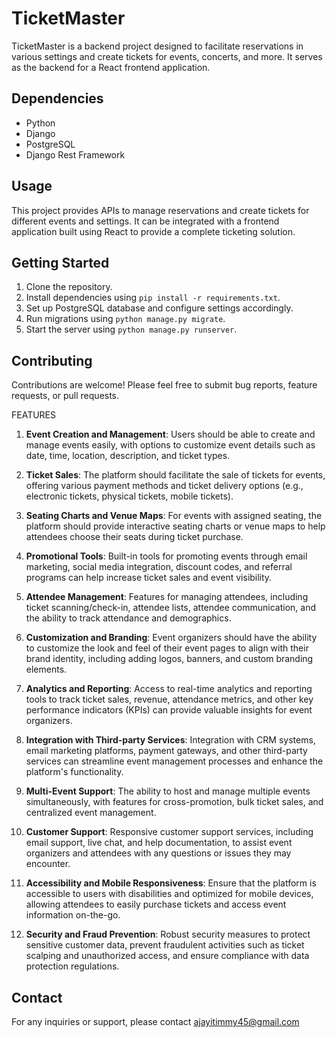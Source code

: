 # TicketMaster

TicketMaster is a backend project designed to facilitate reservations in various settings and create tickets for events, concerts, and more. It serves as the backend for a React frontend application.

## Dependencies

- Python
- Django
- PostgreSQL
- Django Rest Framework

## Usage

This project provides APIs to manage reservations and create tickets for different events and settings. It can be integrated with a frontend application built using React to provide a complete ticketing solution.

## Getting Started

1. Clone the repository.
2. Install dependencies using `pip install -r requirements.txt`.
3. Set up PostgreSQL database and configure settings accordingly.
4. Run migrations using `python manage.py migrate`.
5. Start the server using `python manage.py runserver`.

## Contributing

Contributions are welcome! Please feel free to submit bug reports, feature requests, or pull requests.

FEATURES 

1. **Event Creation and Management**: Users should be able to create and manage events easily, with options to customize event details such as date, time, location, description, and ticket types.

2. **Ticket Sales**: The platform should facilitate the sale of tickets for events, offering various payment methods and ticket delivery options (e.g., electronic tickets, physical tickets, mobile tickets).

3. **Seating Charts and Venue Maps**: For events with assigned seating, the platform should provide interactive seating charts or venue maps to help attendees choose their seats during ticket purchase.

4. **Promotional Tools**: Built-in tools for promoting events through email marketing, social media integration, discount codes, and referral programs can help increase ticket sales and event visibility.

5. **Attendee Management**: Features for managing attendees, including ticket scanning/check-in, attendee lists, attendee communication, and the ability to track attendance and demographics.

6. **Customization and Branding**: Event organizers should have the ability to customize the look and feel of their event pages to align with their brand identity, including adding logos, banners, and custom branding elements.

7. **Analytics and Reporting**: Access to real-time analytics and reporting tools to track ticket sales, revenue, attendance metrics, and other key performance indicators (KPIs) can provide valuable insights for event organizers.

8. **Integration with Third-party Services**: Integration with CRM systems, email marketing platforms, payment gateways, and other third-party services can streamline event management processes and enhance the platform's functionality.

9. **Multi-Event Support**: The ability to host and manage multiple events simultaneously, with features for cross-promotion, bulk ticket sales, and centralized event management.

10. **Customer Support**: Responsive customer support services, including email support, live chat, and help documentation, to assist event organizers and attendees with any questions or issues they may encounter.

11. **Accessibility and Mobile Responsiveness**: Ensure that the platform is accessible to users with disabilities and optimized for mobile devices, allowing attendees to easily purchase tickets and access event information on-the-go.

12. **Security and Fraud Prevention**: Robust security measures to protect sensitive customer data, prevent fraudulent activities such as ticket scalping and unauthorized access, and ensure compliance with data protection regulations.


## Contact

For any inquiries or support, please contact ajayitimmy45@gmail.com 
